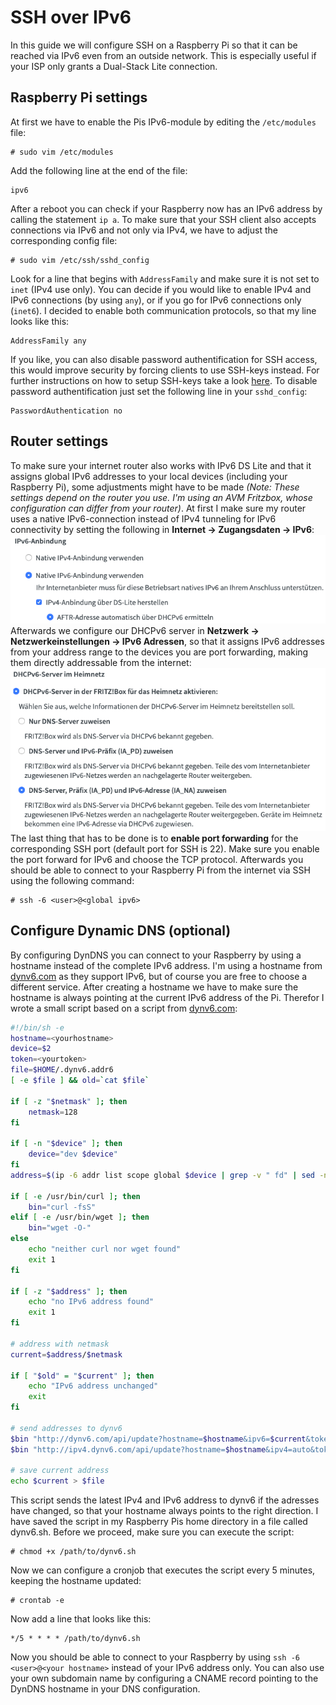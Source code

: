 # SSH over IPv6
In this guide we will configure SSH on a Raspberry Pi so that it can be reached via IPv6 even from an outside network. This is especially useful if your ISP only grants a Dual-Stack Lite connection.

## Raspberry Pi settings
At first we have to enable the Pis IPv6-module by editing the `/etc/modules` file:
```console
# sudo vim /etc/modules
```
Add the following line at the end of the file:
```
ipv6
```
After a reboot you can check if your Raspberry now has an IPv6 address by calling the statement `ip a`. To make sure that your SSH client also accepts connections via IPv6 and not only via IPv4, we have to adjust the corresponding config file:
```console
# sudo vim /etc/ssh/sshd_config
```
Look for a line that begins with `AddressFamily` and make sure it is not set to `inet` (IPv4 use only). You can decide if you would like to enable IPv4 and IPv6 connections (by using `any`), or if you go for IPv6 connections only (`inet6`). I decided to enable both communication protocols, so that my line looks like this:
```
AddressFamily any
```
If you like, you can also disable password authentification for SSH access, this would improve security by forcing clients to use SSH-keys instead. For further instructions on how to setup SSH-keys take a look [here](https://www.raspberrypi.org/documentation/remote-access/ssh/passwordless.md). To disable password authentification just set the following line in your `sshd_config`:
```
PasswordAuthentication no
```

## Router settings
To make sure your internet router also works with IPv6 DS Lite and that it assigns global IPv6 addresses to your local devices (including your Raspberry Pi), some adjustments might have to be made *(Note: These settings depend on the router you use. I'm using an AVM Fritzbox, whose configuration can differ from your router)*.
At first I make sure my router uses a native IPv6-connection instead of IPv4 tunneling for IPv6 connectivity by setting the following in **Internet -> Zugangsdaten -> IPv6**:
![Image](images/ssh6_zugangsdatenIPv6.png)
Afterwards we configure our DHCPv6 server in **Netzwerk -> Netzwerkeinstellungen -> IPv6 Adressen**, so that it assigns IPv6 addresses from your address range to the devices you are port forwarding, making them directly addressable from the internet:
![Image](images/ssh6_dhcpv6.png)
The last thing that has to be done is to **enable port forwarding** for the corresponding SSH port (default port for SSH is 22). Make sure you enable the port forward for IPv6 and choose the TCP protocol.
Afterwards you should be able to connect to your Raspberry Pi from the internet via SSH using the following command:
```console
# ssh -6 <user>@<global ipv6>
```
## Configure Dynamic DNS (optional)
By configuring DynDNS you can connect to your Raspberry by using a hostname instead of the complete IPv6 address. I'm using a hostname from [dynv6.com](https://dynv6.com) as they support IPv6, but of course you are free to choose a different service. After creating a hostname we have to make sure the hostname is always pointing at the current IPv6 address of the Pi. Therefor I wrote a small script based on a script from [dynv6.com](https://dynv6.com):
``` bash
#!/bin/sh -e
hostname=<yourhostname>
device=$2
token=<yourtoken>
file=$HOME/.dynv6.addr6
[ -e $file ] && old=`cat $file`

if [ -z "$netmask" ]; then
    netmask=128
fi

if [ -n "$device" ]; then
    device="dev $device"
fi
address=$(ip -6 addr list scope global $device | grep -v " fd" | sed -n 's/.*inet6 \([0-9a-f:]\+\).*/\1/p' | head -n 1)

if [ -e /usr/bin/curl ]; then
    bin="curl -fsS"
elif [ -e /usr/bin/wget ]; then
    bin="wget -O-"
else
    echo "neither curl nor wget found"
    exit 1
fi

if [ -z "$address" ]; then
    echo "no IPv6 address found"
    exit 1
fi

# address with netmask
current=$address/$netmask

if [ "$old" = "$current" ]; then
    echo "IPv6 address unchanged"
    exit
fi

# send addresses to dynv6
$bin "http://dynv6.com/api/update?hostname=$hostname&ipv6=$current&token=$token"
$bin "http://ipv4.dynv6.com/api/update?hostname=$hostname&ipv4=auto&token=$token"

# save current address
echo $current > $file
```
This script sends the latest IPv4 and IPv6 address to dynv6 if the adresses have changed, so that your hostname always points to the right direction. I have saved the script in my Raspberry Pis home directory in a file called dynv6.sh. Before we proceed, make sure you can execute the script:
```console
# chmod +x /path/to/dynv6.sh
```
Now we can configure a cronjob that executes the script every 5 minutes, keeping the hostname updated:
```console
# crontab -e
```
Now add a line that looks like this:
```
*/5 * * * * /path/to/dynv6.sh
```
Now you should be able to connect to your Raspberry by using `ssh -6 <user>@<your hostname>` instead of your IPv6 address only. You can also use your own subdomain name by configuring a CNAME record pointing to the DynDNS hostname in your DNS configuration.
